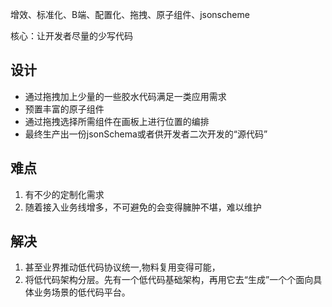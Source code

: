 增效、标准化、B端、配置化、拖拽、原子组件、jsonscheme

核心：让开发者尽量的少写代码

## 设计

- 通过拖拽加上少量的一些胶水代码满足一类应用需求
- 预置丰富的原子组件
- 通过拖拽选择所需组件在画板上进行位置的编排
- 最终生产出一份jsonSchema或者供开发者二次开发的“源代码”

## 难点

1. 有不少的定制化需求
2. 随着接入业务线增多，不可避免的会变得臃肿不堪，难以维护

## 解决

1. 甚至业界推动低代码协议统一,物料复用变得可能，
2. 将低代码架构分层。先有一个低代码基础架构，再用它去“生成”一个个面向具体业务场景的低代码平台。